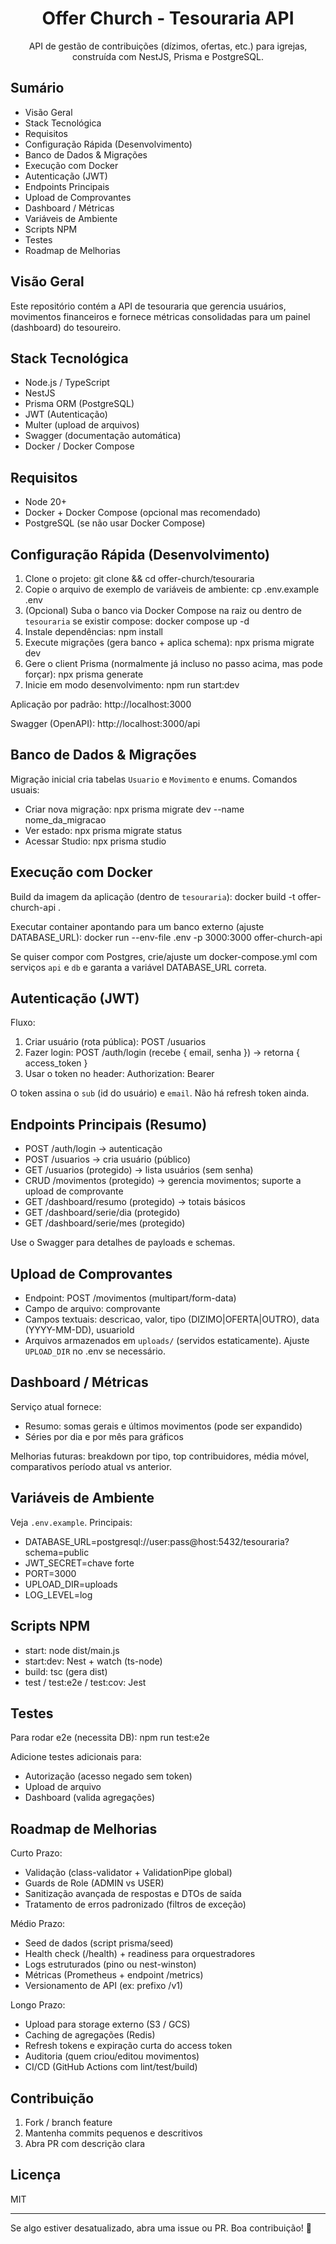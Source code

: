 <div align="center">
  <h1>Offer Church - Tesouraria API</h1>
  <p>API de gestão de contribuições (dízimos, ofertas, etc.) para igrejas, construída com NestJS, Prisma e PostgreSQL.</p>
</div>

## Sumário

- Visão Geral
- Stack Tecnológica
- Requisitos
- Configuração Rápida (Desenvolvimento)
- Banco de Dados & Migrações
- Execução com Docker
- Autenticação (JWT)
- Endpoints Principais
- Upload de Comprovantes
- Dashboard / Métricas
- Variáveis de Ambiente
- Scripts NPM
- Testes
- Roadmap de Melhorias

## Visão Geral

Este repositório contém a API de tesouraria que gerencia usuários, movimentos financeiros e fornece métricas consolidadas para um painel (dashboard) do tesoureiro.

## Stack Tecnológica

- Node.js / TypeScript
- NestJS
- Prisma ORM (PostgreSQL)
- JWT (Autenticação)
- Multer (upload de arquivos)
- Swagger (documentação automática)
- Docker / Docker Compose

## Requisitos

- Node 20+
- Docker + Docker Compose (opcional mas recomendado)
- PostgreSQL (se não usar Docker Compose)

## Configuração Rápida (Desenvolvimento)

1. Clone o projeto:
	git clone <repo> && cd offer-church/tesouraria
2. Copie o arquivo de exemplo de variáveis de ambiente:
	cp .env.example .env
3. (Opcional) Suba o banco via Docker Compose na raiz ou dentro de `tesouraria` se existir compose:
	docker compose up -d
4. Instale dependências:
	npm install
5. Execute migrações (gera banco + aplica schema):
	npx prisma migrate dev
6. Gere o client Prisma (normalmente já incluso no passo acima, mas pode forçar):
	npx prisma generate
7. Inicie em modo desenvolvimento:
	npm run start:dev

Aplicação por padrão: http://localhost:3000

Swagger (OpenAPI): http://localhost:3000/api

## Banco de Dados & Migrações

Migração inicial cria tabelas `Usuario` e `Movimento` e enums. Comandos usuais:
- Criar nova migração: npx prisma migrate dev --name nome_da_migracao
- Ver estado: npx prisma migrate status
- Acessar Studio: npx prisma studio

## Execução com Docker

Build da imagem da aplicação (dentro de `tesouraria`):
  docker build -t offer-church-api .

Executar container apontando para um banco externo (ajuste DATABASE_URL):
  docker run --env-file .env -p 3000:3000 offer-church-api

Se quiser compor com Postgres, crie/ajuste um docker-compose.yml com serviços `api` e `db` e garanta a variável DATABASE_URL correta.

## Autenticação (JWT)

Fluxo:
1. Criar usuário (rota pública): POST /usuarios
2. Fazer login: POST /auth/login (recebe { email, senha }) → retorna { access_token }
3. Usar o token no header: Authorization: Bearer <token>

O token assina o `sub` (id do usuário) e `email`. Não há refresh token ainda.

## Endpoints Principais (Resumo)

- POST /auth/login → autenticação
- POST /usuarios → cria usuário (público)
- GET /usuarios (protegido) → lista usuários (sem senha)
- CRUD /movimentos (protegido) → gerencia movimentos; suporte a upload de comprovante
- GET /dashboard/resumo (protegido) → totais básicos
- GET /dashboard/serie/dia (protegido)
- GET /dashboard/serie/mes (protegido)

Use o Swagger para detalhes de payloads e schemas.

## Upload de Comprovantes

- Endpoint: POST /movimentos (multipart/form-data)
- Campo de arquivo: comprovante
- Campos textuais: descricao, valor, tipo (DIZIMO|OFERTA|OUTRO), data (YYYY-MM-DD), usuarioId
- Arquivos armazenados em `uploads/` (servidos estaticamente). Ajuste `UPLOAD_DIR` no .env se necessário.

## Dashboard / Métricas

Serviço atual fornece:
- Resumo: somas gerais e últimos movimentos (pode ser expandido)
- Séries por dia e por mês para gráficos

Melhorias futuras: breakdown por tipo, top contribuidores, média móvel, comparativos período atual vs anterior.

## Variáveis de Ambiente

Veja `.env.example`.
Principais:
- DATABASE_URL=postgresql://user:pass@host:5432/tesouraria?schema=public
- JWT_SECRET=chave forte
- PORT=3000
- UPLOAD_DIR=uploads
- LOG_LEVEL=log

## Scripts NPM

- start: node dist/main.js
- start:dev: Nest + watch (ts-node)
- build: tsc (gera dist)
- test / test:e2e / test:cov: Jest

## Testes

Para rodar e2e (necessita DB):
  npm run test:e2e

Adicione testes adicionais para:
- Autorização (acesso negado sem token)
- Upload de arquivo
- Dashboard (valida agregações)

## Roadmap de Melhorias

Curto Prazo:
- Validação (class-validator + ValidationPipe global)
- Guards de Role (ADMIN vs USER)
- Sanitização avançada de respostas e DTOs de saída
- Tratamento de erros padronizado (filtros de exceção)

Médio Prazo:
- Seed de dados (script prisma/seed)
- Health check (/health) + readiness para orquestradores
- Logs estruturados (pino ou nest-winston)
- Métricas (Prometheus + endpoint /metrics)
- Versionamento de API (ex: prefixo /v1)

Longo Prazo:
- Upload para storage externo (S3 / GCS)
- Caching de agregações (Redis)
- Refresh tokens e expiração curta do access token
- Auditoria (quem criou/editou movimentos)
- CI/CD (GitHub Actions com lint/test/build)

## Contribuição

1. Fork / branch feature
2. Mantenha commits pequenos e descritivos
3. Abra PR com descrição clara

## Licença

MIT

---
Se algo estiver desatualizado, abra uma issue ou PR. Boa contribuição! 🙌